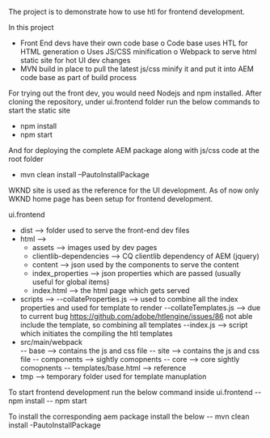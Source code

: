 The project is to demonstrate how to use htl for frontend development.

In this project 
-	Front End devs have their own code base
o	Code base uses HTL for HTML generation
o	Uses JS/CSS minification
o	Webpack to serve html static site for hot UI dev changes
-	MVN build in place to pull the latest js/css minify it and put it into AEM code base as part of build process

For trying out the front dev, you would need Nodejs and npm installed.
After cloning the repository, under ui.frontend folder run the below commands to start the static site

-	npm install
-	npm start

And for deploying the complete AEM package along with js/css code at the root folder
-	mvn clean install –PautoInstallPackage 


WKND site is used as the reference for the UI development. As of now only WKND home page has been setup for frontend development.

ui.frontend 
  - dist    --> folder used to serve the front-end dev files
  - html    --> 
    - assets                  --> images used by dev pages
    - clientlib-dependencies  --> CQ clientlib dependency of AEM (jquery)
    - content                 --> json used by the components to serve the content
    - index_properties        --> json properties which are passed (usually useful for global items)
    - index.html              --> the html page which gets served
  - scripts --> 
    --collateProperties.js    --> used to combine all the index properties and used for template to render
    --collateTemplates.js     --> due to current bug https://github.com/adobe/htlengine/issues/86 not able include the template, so combining all templates
    --index.js                --> script which initiates the compiling the htl templates
  - src/main/webpack   
    -- base --> contains the js and css file
    -- site --> contains the js and css file 
    -- components --> sightly comopnents 
    -- core --> core sightly comopnents 
    -- templates/base.html --> reference 
  - tmp                       --> temporary folder used for template manuplation
  
 
To start frontend development run the below command inside ui.frontend
  -- npm install
  -- npm start

To install the corresponding aem package install the below
  -- mvn clean install -PautoInstallPackage
